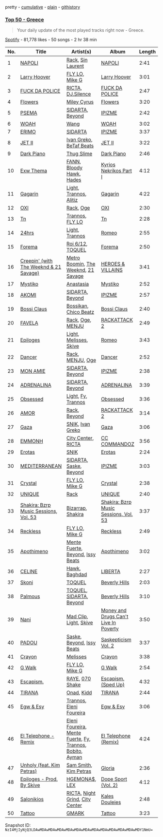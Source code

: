 pretty - [cumulative](/playlists/cumulative/37i9dQZEVXbJqdarpmTJDL.md) - [plain](/playlists/plain/37i9dQZEVXbJqdarpmTJDL) - [githistory](https://github.githistory.xyz/mackorone/spotify-playlist-archive/blob/main/playlists/plain/37i9dQZEVXbJqdarpmTJDL)

### [Top 50 \- Greece](https://open.spotify.com/playlist/37i9dQZEVXbJqdarpmTJDL)

> Your daily update of the most played tracks right now \- Greece.

[Spotify](https://open.spotify.com/user/spotify) - 81,778 likes - 50 songs - 2 hr 38 min

| No. | Title | Artist(s) | Album | Length |
|---|---|---|---|---|
| 1 | [NAPOLI](https://open.spotify.com/track/45YWebKLhmd2q2dXPPhvrI) | [Rack](https://open.spotify.com/artist/6YYOTK6Qyv6PuFipPxCCoe), [Sin Laurent](https://open.spotify.com/artist/6OBgaDVTONTa4rkGpE7sVE) | [NAPOLI](https://open.spotify.com/album/4AIlaw8lCjVmNDzGEAe8zY) | 2:41 |
| 2 | [Larry Hoover](https://open.spotify.com/track/1VbsLy6fugQV3mBK7e9mS0) | [FLY LO](https://open.spotify.com/artist/1zeAbUJAbLOWeYpgRVnYmu), [Mike G](https://open.spotify.com/artist/7zYmrye7LvmpMkfHWrENu9) | [Larry Hoover](https://open.spotify.com/album/62craosPn4iuKVMNBM6xqX) | 3:01 |
| 3 | [FUCK DA POLICE](https://open.spotify.com/track/6yyMD0sKGOovYrRaE1td8w) | [RICTA](https://open.spotify.com/artist/4YiKEuOS5GwMujJMkIPGFN), [DJ.Silence](https://open.spotify.com/artist/4lpfvtAHLELZcezTOUHiQX) | [FUCK DA POLICE](https://open.spotify.com/album/7wekxsnr8XwGU3TDRYBqG3) | 2:47 |
| 4 | [Flowers](https://open.spotify.com/track/0yLdNVWF3Srea0uzk55zFn) | [Miley Cyrus](https://open.spotify.com/artist/5YGY8feqx7naU7z4HrwZM6) | [Flowers](https://open.spotify.com/album/7I0tjwFtxUwBC1vgyeMAax) | 3:20 |
| 5 | [PSEMA](https://open.spotify.com/track/5rrbMbJK3LGzQ6B25aBD2r) | [SIDARTA](https://open.spotify.com/artist/3jPN2U65cMPzvozEBue5zp), [Beyond](https://open.spotify.com/artist/7KcIok6StqYSedgtjmtsqP) | [IPIZME](https://open.spotify.com/album/1AEEQgh3p3IXXVvGiD3rdR) | 2:42 |
| 6 | [WOAH](https://open.spotify.com/track/4xZ59WxpeOJ8REpvsdfraN) | [Wang](https://open.spotify.com/artist/3ef2an5giEP6Hc60lKEVEy) | [WOAH](https://open.spotify.com/album/5OwymxCmRK0yDbTzWRKwOs) | 3:02 |
| 7 | [ERIMO](https://open.spotify.com/track/2cXQUlkrLVrfxOJe6wjhJb) | [SIDARTA](https://open.spotify.com/artist/3jPN2U65cMPzvozEBue5zp) | [IPIZME](https://open.spotify.com/album/1AEEQgh3p3IXXVvGiD3rdR) | 3:37 |
| 8 | [JET II](https://open.spotify.com/track/457R4xC0mHC4pkYqaGOY2D) | [Ivan Greko](https://open.spotify.com/artist/0cy6ZMOTeautXRNJsR6PiV), [BeTaf Beats](https://open.spotify.com/artist/5qDpS8QhKjNRZ6aRrcpY1Z) | [JET II](https://open.spotify.com/album/2jEGfT3J0Ys4hGDoiHR0dp) | 3:22 |
| 9 | [Dark Piano](https://open.spotify.com/track/1iGXjQrjL2SbqconUISzRC) | [Thug Slime](https://open.spotify.com/artist/2CeSpJpSDU42CUgPdGfyo0) | [Dark Piano](https://open.spotify.com/album/6kRPlJIp6l05MBxPAcO8b4) | 2:46 |
| 10 | [Exw Thema](https://open.spotify.com/track/4L9IptXt2LfSck0TY7m1SD) | [FANN](https://open.spotify.com/artist/6IDb1Sr6WglBeOZoqRT269), [Bloody Hawk](https://open.spotify.com/artist/4NKSnDH3KS823DGnHDDDsy), [Hades](https://open.spotify.com/artist/1EXpoSpKElvsvgaRR6J9rV) | [Kyrios Nekrikos Part I](https://open.spotify.com/album/0Is0VPWEV0FhVMfAp0vqwZ) | 4:12 |
| 11 | [Gagarin](https://open.spotify.com/track/3qFj5MapvQvQH4u1PIVX9n) | [Light](https://open.spotify.com/artist/1UdbiTrv73Dp7F0s3OHmn2), [Trannos](https://open.spotify.com/artist/6WzxopGY3sy97IeNFaDELc), [Alitiz](https://open.spotify.com/artist/27GVB6iRSOAcSejSw3BaPM) | [Gagarin](https://open.spotify.com/album/7oc13DbROFU3t7TS7TjVhS) | 4:22 |
| 12 | [OXI](https://open.spotify.com/track/5PQ9WamrmmWxnftASffcu9) | [Rack](https://open.spotify.com/artist/6YYOTK6Qyv6PuFipPxCCoe), [Oge](https://open.spotify.com/artist/5NFeyNwaFGFHFycOg6zvs9) | [OXI](https://open.spotify.com/album/08cZkfRWs1UgItTnrl8Qn4) | 2:30 |
| 13 | [Tn](https://open.spotify.com/track/3ZBjsEi5IF54yXCizKTNdi) | [Trannos](https://open.spotify.com/artist/6WzxopGY3sy97IeNFaDELc), [FLY LO](https://open.spotify.com/artist/1zeAbUJAbLOWeYpgRVnYmu) | [Tn](https://open.spotify.com/album/4WNZOYgf1RiVPPiGTK4eln) | 2:28 |
| 14 | [24hrs](https://open.spotify.com/track/2QDibAx72jveQXPBXOKjx2) | [Light](https://open.spotify.com/artist/1UdbiTrv73Dp7F0s3OHmn2), [Trannos](https://open.spotify.com/artist/6WzxopGY3sy97IeNFaDELc) | [Romeo](https://open.spotify.com/album/2OnQLL9RttxYadI0WMt5MU) | 2:55 |
| 15 | [Forema](https://open.spotify.com/track/2WmQtBy5wG8rdeqYhwljNK) | [Roi 6/12](https://open.spotify.com/artist/1yBH6dqnD6xzSeCjXp9pKm), [TOQUEL](https://open.spotify.com/artist/7AWAljMatr7bxddF4kWzXG) | [Forema](https://open.spotify.com/album/7L0CPtSxiCvErPmV2O0VcA) | 2:50 |
| 16 | [Creepin' \(with The Weeknd & 21 Savage\)](https://open.spotify.com/track/2dHHgzDwk4BJdRwy9uXhTO) | [Metro Boomin](https://open.spotify.com/artist/0iEtIxbK0KxaSlF7G42ZOp), [The Weeknd](https://open.spotify.com/artist/1Xyo4u8uXC1ZmMpatF05PJ), [21 Savage](https://open.spotify.com/artist/1URnnhqYAYcrqrcwql10ft) | [HEROES & VILLAINS](https://open.spotify.com/album/7txGsnDSqVMoRl6RQ9XyZP) | 3:41 |
| 17 | [Mystiko](https://open.spotify.com/track/7k2h3IHuFUQLclllRPRKTZ) | [Anastasia](https://open.spotify.com/artist/2FTua3TeIGnmQQrN80DinP) | [Mystiko](https://open.spotify.com/album/5ruMMEECIHyMLj2geMcKi3) | 2:52 |
| 18 | [AKOMI](https://open.spotify.com/track/2czUL73B83n4VfVeBEfXCs) | [SIDARTA](https://open.spotify.com/artist/3jPN2U65cMPzvozEBue5zp), [Beyond](https://open.spotify.com/artist/7KcIok6StqYSedgtjmtsqP) | [IPIZME](https://open.spotify.com/album/1AEEQgh3p3IXXVvGiD3rdR) | 2:57 |
| 19 | [Bossi Claus](https://open.spotify.com/track/6N0PJxd5oBMinXWFYK9zo4) | [Bossikan](https://open.spotify.com/artist/2Iy8kK89T3l62dJcAkflqM), [Chico Beatz](https://open.spotify.com/artist/00TgUofD51utqGzkMdAbWY) | [Bossi Claus](https://open.spotify.com/album/29Q3pQBRQvZTdJHHADGWOz) | 2:40 |
| 20 | [FAVELA](https://open.spotify.com/track/0OyiXp4CdjqOYDSpzgfEx7) | [Rack](https://open.spotify.com/artist/6YYOTK6Qyv6PuFipPxCCoe), [Oge](https://open.spotify.com/artist/5NFeyNwaFGFHFycOg6zvs9), [MENJU](https://open.spotify.com/artist/0LEXmZvtgBqS9MZgqpLU6f) | [RACKATTACK 2](https://open.spotify.com/album/2d5prllsnc3IMl0IHIpsw8) | 2:49 |
| 21 | [Epiloges](https://open.spotify.com/track/5btENPtD4TAjRGkC4IXafe) | [Light](https://open.spotify.com/artist/1UdbiTrv73Dp7F0s3OHmn2), [Melisses](https://open.spotify.com/artist/2ra3quFhImLyv0c9XTnWFl), [Skive](https://open.spotify.com/artist/1zDXh0x75B4zPVsAHDuTnO) | [Romeo](https://open.spotify.com/album/2OnQLL9RttxYadI0WMt5MU) | 3:43 |
| 22 | [Dancer](https://open.spotify.com/track/24Zq6jOHkjoPOQn42ZyRJs) | [Rack](https://open.spotify.com/artist/6YYOTK6Qyv6PuFipPxCCoe), [MENJU](https://open.spotify.com/artist/0LEXmZvtgBqS9MZgqpLU6f), [Oge](https://open.spotify.com/artist/5NFeyNwaFGFHFycOg6zvs9) | [Dancer](https://open.spotify.com/album/4BlOpO1r4PS3zQ6pK5Otp1) | 2:52 |
| 23 | [MON AMIE](https://open.spotify.com/track/1QphVfogCxCARRZLergCjS) | [SIDARTA](https://open.spotify.com/artist/3jPN2U65cMPzvozEBue5zp), [Beyond](https://open.spotify.com/artist/7KcIok6StqYSedgtjmtsqP) | [IPIZME](https://open.spotify.com/album/1AEEQgh3p3IXXVvGiD3rdR) | 2:38 |
| 24 | [ADRENALINA](https://open.spotify.com/track/0v4BTk3Vlhmfduww4WFOwA) | [SIDARTA](https://open.spotify.com/artist/3jPN2U65cMPzvozEBue5zp), [Beyond](https://open.spotify.com/artist/7KcIok6StqYSedgtjmtsqP) | [ADRENALINA](https://open.spotify.com/album/5llOuE82CLyPvoW9wzM1pb) | 3:39 |
| 25 | [Obsessed](https://open.spotify.com/track/29kTgA9pGo9RYwhED65ZrS) | [Light](https://open.spotify.com/artist/1UdbiTrv73Dp7F0s3OHmn2), [Fy](https://open.spotify.com/artist/0WxSlQlue0fq99fXfGBmxA), [Trannos](https://open.spotify.com/artist/6WzxopGY3sy97IeNFaDELc) | [Obsessed](https://open.spotify.com/album/3HX0kjaTKaBiwaBhlZbGNc) | 3:36 |
| 26 | [AMOR](https://open.spotify.com/track/1OGTkqFF8EmYZvDLuHAXsw) | [Rack](https://open.spotify.com/artist/6YYOTK6Qyv6PuFipPxCCoe), [Beyond](https://open.spotify.com/artist/7KcIok6StqYSedgtjmtsqP) | [RACKATTACK 2](https://open.spotify.com/album/2d5prllsnc3IMl0IHIpsw8) | 3:14 |
| 27 | [Gaza](https://open.spotify.com/track/0yHkbTORVndswYARPdzteN) | [SNIK](https://open.spotify.com/artist/6wN4QyhoM6fN49kEB25rnl), [Ivan Greko](https://open.spotify.com/artist/0cy6ZMOTeautXRNJsR6PiV) | [Gaza](https://open.spotify.com/album/07yBePxzS3yEn1MOOrxu4K) | 3:06 |
| 28 | [EMMONH](https://open.spotify.com/track/2Vm1AL0pK6UIvNEiIBxsj0) | [City Center](https://open.spotify.com/artist/0V0TEffOhc8TSKqNyC0sjr), [RICTA](https://open.spotify.com/artist/4YiKEuOS5GwMujJMkIPGFN) | [CC COMMANDOZ](https://open.spotify.com/album/7rCAtdZaRBIxTyNf7Ovlwu) | 3:56 |
| 29 | [Erotas](https://open.spotify.com/track/1O4LjNjQxnzqECfTKGkko6) | [SNIK](https://open.spotify.com/artist/6wN4QyhoM6fN49kEB25rnl) | [Erotas](https://open.spotify.com/album/20dFOE5kiBCmzEf0GXrXqu) | 2:24 |
| 30 | [MEDITERRANEAN](https://open.spotify.com/track/0C11SdO6nuqHDx230fZ2Gh) | [SIDARTA](https://open.spotify.com/artist/3jPN2U65cMPzvozEBue5zp), [Saske](https://open.spotify.com/artist/1LxWE4LOhnqeaAx2tVUK6p), [Beyond](https://open.spotify.com/artist/7KcIok6StqYSedgtjmtsqP) | [IPIZME](https://open.spotify.com/album/1AEEQgh3p3IXXVvGiD3rdR) | 3:03 |
| 31 | [Crystal](https://open.spotify.com/track/6XK6R1ir3k0iPkwGbmVIEV) | [FLY LO](https://open.spotify.com/artist/1zeAbUJAbLOWeYpgRVnYmu), [Mike G](https://open.spotify.com/artist/7zYmrye7LvmpMkfHWrENu9) | [Crystal](https://open.spotify.com/album/2VZw5kZYY6ssrAlRyHGpcY) | 2:38 |
| 32 | [UNIQUE](https://open.spotify.com/track/5Tbuk8Mr01Y53EWmrM7D4r) | [Rack](https://open.spotify.com/artist/6YYOTK6Qyv6PuFipPxCCoe) | [UNIQUE](https://open.spotify.com/album/6DeYijcJrAh9jtJubejjIv) | 2:40 |
| 33 | [Shakira: Bzrp Music Sessions, Vol\. 53](https://open.spotify.com/track/4nrPB8O7Y7wsOCJdgXkthe) | [Bizarrap](https://open.spotify.com/artist/716NhGYqD1jl2wI1Qkgq36), [Shakira](https://open.spotify.com/artist/0EmeFodog0BfCgMzAIvKQp) | [Shakira: Bzrp Music Sessions, Vol\. 53](https://open.spotify.com/album/1gi2iwr1l8IUyHYHxi01pg) | 3:37 |
| 34 | [Reckless](https://open.spotify.com/track/2Rpfa4gDFr3q96himB2c3m) | [FLY LO](https://open.spotify.com/artist/1zeAbUJAbLOWeYpgRVnYmu), [Mike G](https://open.spotify.com/artist/7zYmrye7LvmpMkfHWrENu9) | [Reckless](https://open.spotify.com/album/5wnROpYlI0LDF5ctSr7Lpj) | 2:49 |
| 35 | [Apothimeno](https://open.spotify.com/track/5YxvdEAIKhCAPBZNNPnTGe) | [Mente Fuerte](https://open.spotify.com/artist/7siPnM6FjNP8KnXO5YDwAH), [Beyond](https://open.spotify.com/artist/7KcIok6StqYSedgtjmtsqP), [Issy Beats](https://open.spotify.com/artist/6symUxu7p0bp1z4kkyFGk6) | [Apothimeno](https://open.spotify.com/album/0HCMFcYvI1k7DIRUyvguMS) | 3:02 |
| 36 | [CELINE](https://open.spotify.com/track/2oAoWaGzQeq8JMywmukQ8J) | [Hawk](https://open.spotify.com/artist/0vUcZVCNG7i5OV0zb8Icfw), [Baghdad](https://open.spotify.com/artist/5XABVWdxtyuupsE2YUGrma) | [LIBERTA](https://open.spotify.com/album/049c0BOb2WWKTE7QoSZr2F) | 2:27 |
| 37 | [Skoni](https://open.spotify.com/track/6YfzfBiC4dpF5yv63QcLCY) | [TOQUEL](https://open.spotify.com/artist/7AWAljMatr7bxddF4kWzXG) | [Beverly Hills](https://open.spotify.com/album/2VntvMP9WSDqPXlsFAbhKW) | 2:03 |
| 38 | [Palmous](https://open.spotify.com/track/0PUzUn6NlCsVeomsUg9SKx) | [TOQUEL](https://open.spotify.com/artist/7AWAljMatr7bxddF4kWzXG), [SIDARTA](https://open.spotify.com/artist/3jPN2U65cMPzvozEBue5zp), [Beyond](https://open.spotify.com/artist/7KcIok6StqYSedgtjmtsqP) | [Beverly Hills](https://open.spotify.com/album/2VntvMP9WSDqPXlsFAbhKW) | 3:10 |
| 39 | [Nani](https://open.spotify.com/track/61BaxNqs8df4B4Vtndb9DE) | [Mad Clip](https://open.spotify.com/artist/3KcZf8BFeFBtnGyOZmUggd), [Light](https://open.spotify.com/artist/1UdbiTrv73Dp7F0s3OHmn2), [Skive](https://open.spotify.com/artist/1zDXh0x75B4zPVsAHDuTnO) | [Money and Drugs Can't Live In Poverty](https://open.spotify.com/album/4Q0nPhizN3vwTyzlvskQkC) | 3:50 |
| 40 | [PADOU](https://open.spotify.com/track/27GSRTfL7fEnLAEr3fB5YX) | [Saske](https://open.spotify.com/artist/1LxWE4LOhnqeaAx2tVUK6p), [Beyond](https://open.spotify.com/artist/7KcIok6StqYSedgtjmtsqP), [Issy Beats](https://open.spotify.com/artist/6symUxu7p0bp1z4kkyFGk6) | [Saskepticism Vol\. 2](https://open.spotify.com/album/3Ai3ffKaiKXsDXntUon5nP) | 3:37 |
| 41 | [Crayon](https://open.spotify.com/track/3Ih2cQKuXvsKOFlhZAnBDW) | [Melisses](https://open.spotify.com/artist/2ra3quFhImLyv0c9XTnWFl) | [Crayon](https://open.spotify.com/album/4nPRQeETNSzXAq0Q97hpla) | 3:38 |
| 42 | [G Walk](https://open.spotify.com/track/0cOGWQcGaMe5HsGO9AEw25) | [FLY LO](https://open.spotify.com/artist/1zeAbUJAbLOWeYpgRVnYmu), [Mike G](https://open.spotify.com/artist/7zYmrye7LvmpMkfHWrENu9) | [G Walk](https://open.spotify.com/album/7GVxDeeFP1rDvu47uaYeIb) | 2:54 |
| 43 | [Escapism.](https://open.spotify.com/track/5WxVXxCMRnvxUKFq40ELwq) | [RAYE](https://open.spotify.com/artist/5KKpBU5eC2tJDzf0wmlRp2), [070 Shake](https://open.spotify.com/artist/12Zk1DFhCbHY6v3xep2ZjI) | [Escapism\. \(Sped Up\)](https://open.spotify.com/album/1bdKI997loh6G68NED2cwX) | 4:32 |
| 44 | [TIRANA](https://open.spotify.com/track/1zVSvXZbu4P5JTUzM3PmlZ) | [Onad](https://open.spotify.com/artist/4RTFt1VFxH6TYHIpVDCmpV), [Kidd](https://open.spotify.com/artist/1RqOmrtivmvKrfBO81j1ou) | [TIRANA](https://open.spotify.com/album/1cM4UH9X81c2e6F8i4kIRf) | 2:44 |
| 45 | [Egw & Esy](https://open.spotify.com/track/3N2iBFazoTUIvgcqu2PdDZ) | [Trannos](https://open.spotify.com/artist/6WzxopGY3sy97IeNFaDELc), [Eleni Foureira](https://open.spotify.com/artist/39E15l8zeCDYpSZwFNX4G2) | [Egw & Esy](https://open.spotify.com/album/1zRXNHNn9OahCcQdhG5zwH) | 3:06 |
| 46 | [El Telephone \- Remix](https://open.spotify.com/track/5uKsIyOxbFPop0sZ7LmI9J) | [Eleni Foureira](https://open.spotify.com/artist/39E15l8zeCDYpSZwFNX4G2), [Mente Fuerte](https://open.spotify.com/artist/7siPnM6FjNP8KnXO5YDwAH), [Fy](https://open.spotify.com/artist/0WxSlQlue0fq99fXfGBmxA), [Trannos](https://open.spotify.com/artist/6WzxopGY3sy97IeNFaDELc), [Bobito](https://open.spotify.com/artist/7Ktyjh9YMAD3YZYF7pyHdm), [Ayman](https://open.spotify.com/artist/6ONMIIeGOgkflffHvKLe0M) | [El Telephone \(Remix\)](https://open.spotify.com/album/5OYlXWtC3fZjrfW8pV41ME) | 4:24 |
| 47 | [Unholy \(feat\. Kim Petras\)](https://open.spotify.com/track/0NZPBYD5qbEWRs3PrGiRkT) | [Sam Smith](https://open.spotify.com/artist/2wY79sveU1sp5g7SokKOiI), [Kim Petras](https://open.spotify.com/artist/3Xt3RrJMFv5SZkCfUE8C1J) | [Gloria](https://open.spotify.com/album/3Uq1jNGnD412ZvCb6j2DKV) | 2:36 |
| 48 | [Epiloges \- Prod\. By Skive](https://open.spotify.com/track/3vKqBFEJWVtJ4rQQLt3Dbe) | [HGEMONA$](https://open.spotify.com/artist/1POlf5v8Q8ciCcWlAcxnEm), [LEX](https://open.spotify.com/artist/3ObDUGvTK5W2QJqBQyIkm1) | [Dope Sport \(Vol\. 2\)](https://open.spotify.com/album/73s3tfrxtsG4VoS2d0qDO1) | 4:12 |
| 49 | [Salonikios](https://open.spotify.com/track/718XWLo3fyDFH5RWp5Q5nN) | [RICTA](https://open.spotify.com/artist/4YiKEuOS5GwMujJMkIPGFN), [Night Grind](https://open.spotify.com/artist/4VMldqLa3majLarabWzuqk), [City Center](https://open.spotify.com/artist/0V0TEffOhc8TSKqNyC0sjr) | [Kales Douleies](https://open.spotify.com/album/5QK1QDrX6wirdg6zJP8buo) | 2:48 |
| 50 | [Tattoo](https://open.spotify.com/track/2Hl382Ahx7IV5i2Qfu5m2Q) | [GMARK](https://open.spotify.com/artist/1bf3cUHhTcwmhtGWKxLttn) | [Tattoo](https://open.spotify.com/album/2pSvQv3awiXJjw1IvSVSTY) | 3:23 |

Snapshot ID: `NzI4MjIyNjQ3LDAwMDAwMDAwMDAwMDAwMDAwMDAwMDAwMDAwMDAwMDAwMDAwMDY1NmU=`

